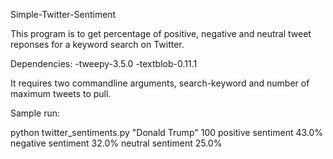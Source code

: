 Simple-Twitter-Sentiment

This program is to get percentage of positive, negative and neutral tweet reponses for a keyword search on Twitter.

Dependencies:
 -tweepy-3.5.0
 -textblob-0.11.1

It requires two commandline arguments, search-keyword and number of maximum tweets to pull.

Sample run:

python twitter_sentiments.py "Donald Trump" 100
positive sentiment 43.0% negative sentiment 32.0% neutral sentiment 25.0%